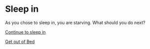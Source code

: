 # Sleep in

As you chose to sleep in, you are starving. What should you do next?

[Continue to sleep in](continue-sleeping.md)

[Get out of Bed](../Get-out-of-bed.md)